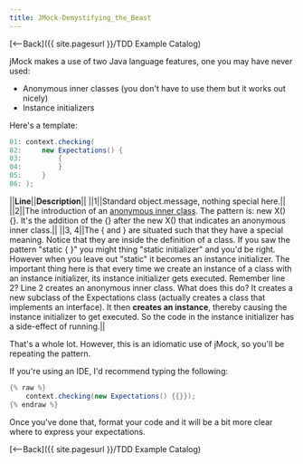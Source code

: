 ```yaml
---
title: JMock-Demystifying_the_Beast
---
```

[<--Back]({{ site.pagesurl }}/TDD Example Catalog)

jMock makes a use of two Java language features, one you may have never used:
* Anonymous inner classes (you don't have to use them but it works out nicely)
* Instance initializers

Here's a template:
```java
01: context.checking(
02:     new Expectations() {
03:         {
04:         }
05:     }
06: );
```

||**Line**||**Description**||
||1||Standard object.message, nothing special here.||
||2||The introduction of an [anonymous inner class](http://java.sun.com/docs/books/tutorial/java/javaOO/innerclasses.html). The pattern is: new X() {}. It's the addition of the {} after the new X() that indicates an anonymous inner class.||
||3, 4||The { and } are situated such that they have a special meaning. Notice that they are inside the definition of a class. If you saw the pattern "static { }" you might thing "static initializer" and you'd be right. However when you leave out "static" it becomes an instance initializer. The important thing here is that every time we create an instance of a class with an instance initializer, its instance initializer gets executed. Remember line 2? Line 2 creates an anonymous inner class. What does this do? It creates a new subclass of the Expectations class (actually creates a class that implements an interface). It then **creates an instance**, thereby causing the instance initializer to get executed. So the code in the instance initializer has a side-effect of running.||

That's a whole lot. However, this is an idiomatic use of jMock, so you'll be repeating the pattern.


If you're using an IDE, I'd recommend typing the following:
```java
{% raw %}
    context.checking(new Expectations() {{}});
{% endraw %}
```
Once you've done that, format your code and it will be a bit more clear where to express your expectations.

[<--Back]({{ site.pagesurl }}/TDD Example Catalog)